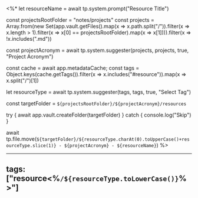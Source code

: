 <%\*
let resourceName = await tp.system.prompt("Resource Title")

const projectsRootFolder = "notes/projects"
const projects = Array.from(new Set(app.vault.getFiles().map(x => x.path.split("/")).filter(x => x.length > 1).filter(x => x[0] == projectsRootFolder).map(x => x[1]))).filter(x => !x.includes(".md"))

const projectAcronym = await tp.system.suggester(projects, projects, true, "Project Acronym")

const cache = await app.metadataCache;
const tags = Object.keys(cache.getTags()).filter(x => x.includes("#resource")).map(x => x.split("/")[1])

let resourceType = await tp.system.suggester(tags, tags, true, "Select Tag")

const targetFolder = `${projectsRootFolder}/${projectAcronym}/resources`

try {
await app.vault.createFolder(targetFolder)
} catch {
console.log("Skip")
}

await tp.file.move(`${targetFolder}/${resourceType.charAt(0).toUpperCase()+resourceType.slice(1)} - ${projectAcronym} - ${resourceName}`)
%>

---

## tags: ["resource<%`/${resourceType.toLowerCase()}`%>"]
